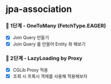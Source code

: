 # jpa-association

### 🚀 1단계 - OneToMany (FetchType.EAGER)

- [x] Join Query 만들기
- [x] Join Query 를 만들어 Entity 화 해보기

### 🚀 2단계 - LazyLoading by Proxy

- [x] CGLib Proxy 적용
- [x] 조회 시 프록시 객체를 사용해 적용해보자
